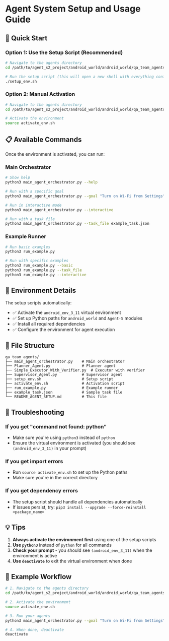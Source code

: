 # Agent System Setup and Usage Guide

## 🚀 Quick Start

### Option 1: Use the Setup Script (Recommended)
```bash
# Navigate to the agents directory
cd /path/to/agent_s2_project/android_world/android_world/qa_team_agents

# Run the setup script (this will open a new shell with everything configured)
./setup_env.sh
```

### Option 2: Manual Activation
```bash
# Navigate to the agents directory
cd /path/to/agent_s2_project/android_world/android_world/qa_team_agents

# Activate the environment
source activate_env.sh
```

## 📋 Available Commands

Once the environment is activated, you can run:

### Main Orchestrator
```bash
# Show help
python3 main_agent_orchestrator.py --help

# Run with a specific goal
python3 main_agent_orchestrator.py --goal "Turn on Wi-Fi from Settings"

# Run in interactive mode
python3 main_agent_orchestrator.py --interactive

# Run with a task file
python3 main_agent_orchestrator.py --task_file example_task.json
```

### Example Runner
```bash
# Run basic examples
python3 run_example.py

# Run with specific examples
python3 run_example.py --basic
python3 run_example.py --task_file
python3 run_example.py --interactive
```

## 🔧 Environment Details

The setup scripts automatically:
- ✅ Activate the `android_env_3_11` virtual environment
- ✅ Set up Python paths for `android_world` and `Agent-S` modules
- ✅ Install all required dependencies
- ✅ Configure the environment for agent execution

## 📁 File Structure
```
qa_team_agents/
├── main_agent_orchestrator.py    # Main orchestrator
├── Planner_Agent.py              # Planner agent
├── Simple_Executor_With_Verifier.py  # Executor with verifier
├── Supervisor_Agent.py           # Supervisor agent
├── setup_env.sh                  # Setup script
├── activate_env.sh               # Activation script
├── run_example.py                # Example runner
├── example_task.json             # Sample task file
└── README_AGENT_SETUP.md         # This file
```

## 🐛 Troubleshooting

### If you get "command not found: python"
- Make sure you're using `python3` instead of `python`
- Ensure the virtual environment is activated (you should see `(android_env_3_11)` in your prompt)

### If you get import errors
- Run `source activate_env.sh` to set up the Python paths
- Make sure you're in the correct directory

### If you get dependency errors
- The setup script should handle all dependencies automatically
- If issues persist, try: `pip3 install --upgrade --force-reinstall <package_name>`

## 💡 Tips

1. **Always activate the environment first** using one of the setup scripts
2. **Use `python3`** instead of `python` for all commands
3. **Check your prompt** - you should see `(android_env_3_11)` when the environment is active
4. **Use `deactivate`** to exit the virtual environment when done

## 🎯 Example Workflow

```bash
# 1. Navigate to the agents directory
cd /path/to/agent_s2_project/android_world/android_world/qa_team_agents

# 2. Activate the environment
source activate_env.sh

# 3. Run your agents
python3 main_agent_orchestrator.py --goal "Turn on Wi-Fi from Settings"

# 4. When done, deactivate
deactivate
``` 